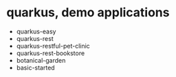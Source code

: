 # quarkus, demo applications

* quarkus-easy
* quarkus-rest
* quarkus-restful-pet-clinic
* quarkus-rest-bookstore
* botanical-garden
* basic-started
